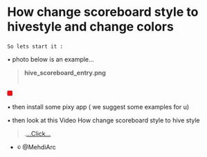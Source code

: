 # How change scoreboard style to hivestyle and change colors



``So lets start it :``

• photo below is an example...
> <b>hive_scoreboard_entry.png</b><br><br>

  ![](hive_scoreboard_entry.png)
  
• then install some pixy app ( we suggest some examples for u)

• then look at this Video
How change scoreboard style to hive style

> .[...Click...](https://youtube.com/shorts/KaxH3ODWP0A?feature=share)

- ``©`` @MehdiArc
